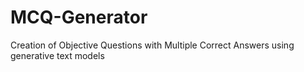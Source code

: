 # MCQ-Generator
Creation of Objective Questions with Multiple Correct Answers using generative text models
